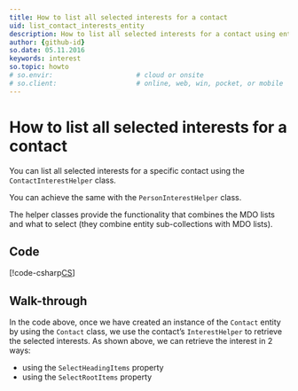```yaml
---
title: How to list all selected interests for a contact
uid: list_contact_interests_entity
description: How to list all selected interests for a contact using entities
author: {github-id}
so.date: 05.11.2016
keywords: interest
so.topic: howto
# so.envir:                     # cloud or onsite
# so.client:                    # online, web, win, pocket, or mobile
---
```


# How to list all selected interests for a contact

You can list all selected interests for a specific contact using the `ContactInterestHelper` class.

You can achieve the same with the `PersonInterestHelper` class.

The helper classes provide the functionality that combines the MDO lists and what to select (they combine entity sub-collections with MDO lists).

## Code

[!code-csharp[CS](includes/list-interests-entity.cs)]

## Walk-through

In the code above, once we have created an instance of the `Contact` entity by using the `Contact` class, we use the contact’s `InterestHelper` to retrieve the selected interests. As shown above, we can retrieve the interest in 2 ways:

* using the `SelectHeadingItems` property
* using the `SelectRootItems` property
